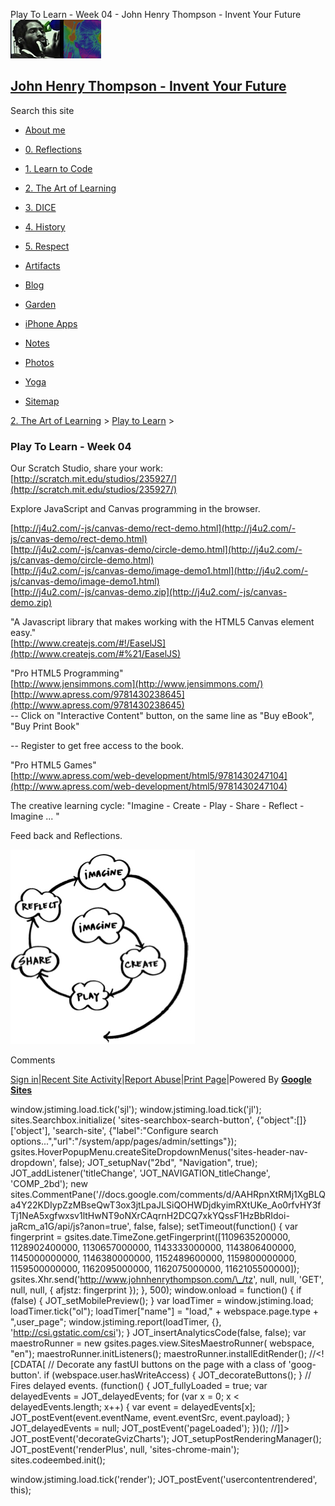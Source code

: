 Play To Learn - Week 04 - John Henry Thompson - Invent Your Future [![John Henry Thompson - Invent Your Future](../../_/rsrc/1329567069254/config/customLogo.gif-revision=6.png)](../../index.html)

[John Henry Thompson - Invent Your Future](../../index.html)
------------------------------------------------------------

Search this site

*   [About me](../../home.html)
    
*   [0\. Reflections](../../0-refections-on-learning.html)
    
*   [1\. Learn to Code](../../learning-to-program.html)
    
*   [2\. The Art of Learning](../../the-art-of-learning.html)
    
*   [3\. DICE](../../3-dice.html)
    
*   [4\. History](../../4-history.html)
    
*   [5\. Respect](../../heros.html)
    
*   [Artifacts](../../artifacts.html)
    
*   [Blog](../../z-blog-1.html)
    
*   [Garden](../../4-garden.html)
    
*   [iPhone Apps](../../iphone-apps.html)
    
*   [Notes](../../notes.html)
    
*   [Photos](../../family.html)
    
*   [Yoga](../../yoga.html)
    
*   [Sitemap](../../system/app/pages/sitemap/hierarchy.html)
    

[2\. The Art of Learning](../../the-art-of-learning.html)‎ > ‎[Play to Learn](../play-to-learn.html)‎ > ‎

### Play To Learn - Week 04

  

Our Scratch Studio, share your work:  
[http://scratch.mit.edu/studios/235927/](http://scratch.mit.edu/studios/235927/)  
  
Explore JavaScript and Canvas programming in the browser.  
  
[http://j4u2.com/-js/canvas-demo/rect-demo.html](http://j4u2.com/-js/canvas-demo/rect-demo.html)  
[http://j4u2.com/-js/canvas-demo/circle-demo.html](http://j4u2.com/-js/canvas-demo/circle-demo.html)  
[http://j4u2.com/-js/canvas-demo/image-demo1.html](http://j4u2.com/-js/canvas-demo/image-demo1.html)  
[http://j4u2.com/-js/canvas-demo.zip](http://j4u2.com/-js/canvas-demo.zip)  
  
"A Javascript library that makes working with the HTML5 Canvas element easy."  
[http://www.createjs.com/#!/EaselJS](http://www.createjs.com/#%21/EaselJS)  
  
"Pro HTML5 Programming"  
[http://www.jensimmons.com](http://www.jensimmons.com/)  
[http://www.apress.com/9781430238645](http://www.apress.com/9781430238645)  
\-- Click on "Interactive Content" button, on the same line as "Buy eBook", "Buy Print Book"  

\-- Register to get free access to the book.  

  
"Pro HTML5 Games"  
[http://www.apress.com/web-development/html5/9781430247104](http://www.apress.com/web-development/html5/9781430247104)  
  

The creative learning cycle: "Imagine - Create - Play - Share - Reflect - Imagine ... "  

Feed back and Reflections.  
  
  

[![](../../_/rsrc/1481644980214/the-art-of-learning/play-to-learn/play-to-learn---week-04/Imagine-Create-Play-Share-Reflect.png)](http://www.johnhenrythompson.com/the-art-of-learning/play-to-learn/play-to-learn---week-04/Imagine-Create-Play-Share-Reflect.png?attredirects=0)

  

Comments

[Sign in](https://accounts.google.com/ServiceLogin?continue=http://sites.google.com/a/johnhenrythompson.com/jht/the-art-of-learning/play-to-learn/play-to-learn---week-04&service=jotspot)|[Recent Site Activity](../../system/app/pages/recentChanges.html)|[Report Abuse](http://sites.google.com/a/johnhenrythompson.com/jht/system/app/pages/reportAbuse)|[Print Page](javascript:;)|Powered By **[Google Sites](http://sites.google.com/site)**

window.jstiming.load.tick('sjl'); window.jstiming.load.tick('jl'); sites.Searchbox.initialize( 'sites-searchbox-search-button', {"object":\[\]}\['object'\], 'search-site', {"label":"Configure search options...","url":"/system/app/pages/admin/settings"}); gsites.HoverPopupMenu.createSiteDropdownMenus('sites-header-nav-dropdown', false); JOT\_setupNav("2bd", "Navigation", true); JOT\_addListener('titleChange', 'JOT\_NAVIGATION\_titleChange', 'COMP\_2bd'); new sites.CommentPane('//docs.google.com/comments/d/AAHRpnXtRMj1XgBLQa4Y22KDIypZzMBseQwT3ox3jtLpaJLSiQOHWDjdkyimRXtUKe\_Ao0rfvHY3fTj1NeA5xgfwxsv1ltHwNT9oNXrCAqrnH2DCQ7xkYQssF1HzBbRIdoi-jaRcm\_a1G/api/js?anon=true', false, false); setTimeout(function() { var fingerprint = gsites.date.TimeZone.getFingerprint(\[1109635200000, 1128902400000, 1130657000000, 1143333000000, 1143806400000, 1145000000000, 1146380000000, 1152489600000, 1159800000000, 1159500000000, 1162095000000, 1162075000000, 1162105500000\]); gsites.Xhr.send('http://www.johnhenrythompson.com/\_/tz', null, null, 'GET', null, null, { afjstz: fingerprint }); }, 500); window.onload = function() { if (false) { JOT\_setMobilePreview(); } var loadTimer = window.jstiming.load; loadTimer.tick("ol"); loadTimer\["name"\] = "load," + webspace.page.type + ",user\_page"; window.jstiming.report(loadTimer, {}, 'http://csi.gstatic.com/csi'); } JOT\_insertAnalyticsCode(false, false); var maestroRunner = new gsites.pages.view.SitesMaestroRunner( webspace, "en"); maestroRunner.initListeners(); maestroRunner.installEditRender(); //<!\[CDATA\[ // Decorate any fastUI buttons on the page with a class of 'goog-button'. if (webspace.user.hasWriteAccess) { JOT\_decorateButtons(); } // Fires delayed events. (function() { JOT\_fullyLoaded = true; var delayedEvents = JOT\_delayedEvents; for (var x = 0; x < delayedEvents.length; x++) { var event = delayedEvents\[x\]; JOT\_postEvent(event.eventName, event.eventSrc, event.payload); } JOT\_delayedEvents = null; JOT\_postEvent('pageLoaded'); })(); //\]\]> JOT\_postEvent('decorateGvizCharts'); JOT\_setupPostRenderingManager(); JOT\_postEvent('renderPlus', null, 'sites-chrome-main'); sites.codeembed.init();

window.jstiming.load.tick('render'); JOT\_postEvent('usercontentrendered', this);